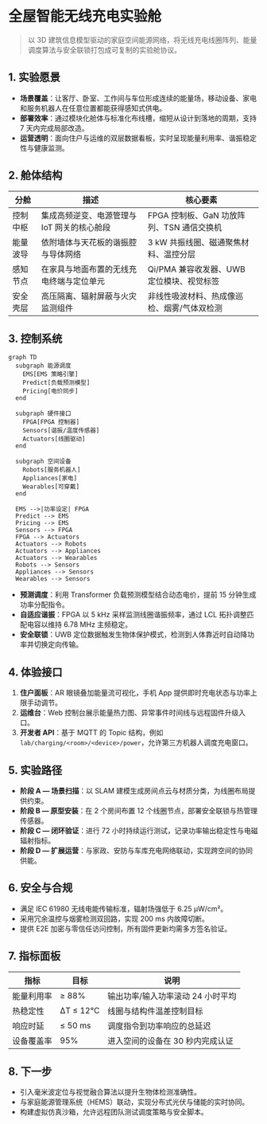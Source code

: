 # 全屋智能无线充电实验舱

> 以 3D 建筑信息模型驱动的家庭空间能源网络，将无线充电线圈阵列、能量调度算法与安全联锁打包成可复制的实验舱协议。

## 1. 实验愿景

- **场景覆盖**：让客厅、卧室、工作间与车位形成连续的能量场，移动设备、家电和服务机器人在任意位置都能获得感知式供电。
- **部署效率**：通过模块化舱体与标准化布线槽，缩短从设计到落地的周期，支持 7 天内完成局部改造。
- **运营透明**：面向住户与运维的双层数据看板，实时呈现能量利用率、谐振稳定性与健康监测。

## 2. 舱体结构

| 分舱 | 描述 | 核心要素 |
| --- | --- | --- |
| 控制中枢 | 集成高频逆变、电源管理与 IoT 网关的核心舱段 | FPGA 控制板、GaN 功放阵列、TSN 通信交换机 |
| 能量波导 | 依附墙体与天花板的谐振腔与导体网络 | 3 kW 共振线圈、磁通聚焦材料、温控分层 |
| 感知节点 | 在家具与地面布置的无线充电终端与定位单元 | Qi/PMA 兼容收发器、UWB 定位模块、视觉标签 |
| 安全壳层 | 高压隔离、辐射屏蔽与火灾监测组件 | 非线性吸波材料、热成像巡检、烟雾/气体双检测 |

## 3. 控制系统

```mermaid
graph TD
  subgraph 能源调度
    EMS[EMS 策略引擎]
    Predict[负载预测模型]
    Pricing[电价同步]
  end

  subgraph 硬件接口
    FPGA[FPGA 控制器]
    Sensors[谐振/温度传感器]
    Actuators[线圈驱动]
  end

  subgraph 空间设备
    Robots[服务机器人]
    Appliances[家电]
    Wearables[可穿戴]
  end

  EMS -->|功率设定| FPGA
  Predict --> EMS
  Pricing --> EMS
  Sensors --> FPGA
  FPGA --> Actuators
  Actuators --> Robots
  Actuators --> Appliances
  Actuators --> Wearables
  Robots --> Sensors
  Appliances --> Sensors
  Wearables --> Sensors
```

- **预测调度**：利用 Transformer 负载预测模型结合动态电价，提前 15 分钟生成功率分配指令。
- **自适应谐振**：FPGA 以 5 kHz 采样监测线圈谐振频率，通过 LCL 拓扑调整匹配电容以维持 6.78 MHz 主频稳定。
- **安全联锁**：UWB 定位数据触发生物体保护模式，检测到人体靠近时自动降功率并切换定向传输。

## 4. 体验接口

1. **住户面板**：AR 眼镜叠加能量流可视化，手机 App 提供即时充电状态与功率上限手动调节。
2. **运维台**：Web 控制台展示能量热力图、异常事件时间线与远程固件升级入口。
3. **开发者 API**：基于 MQTT 的 Topic 结构，例如 `lab/charging/<room>/<device>/power`，允许第三方机器人调度充电窗口。

## 5. 实验路径

- **阶段 A — 场景扫描**：以 SLAM 建模生成房间点云与材质分类，为线圈布局提供约束。
- **阶段 B — 原型安装**：在 2 个房间布置 12 个线圈节点，部署安全联锁与热管理传感器。
- **阶段 C — 闭环验证**：进行 72 小时持续运行测试，记录功率输出稳定性与电磁辐射指标。
- **阶段 D — 扩展运营**：与家政、安防与车库充电网络联动，实现跨空间的协同供能。

## 6. 安全与合规

- 满足 IEC 61980 无线电能传输标准，辐射场强低于 6.25 μW/cm²。
- 采用冗余温控与烟雾检测双回路，实现 200 ms 内故障切断。
- 提供 E2E 加密与零信任访问控制，所有固件更新均需多方签名验证。

## 7. 指标面板

| 指标 | 目标 | 说明 |
| --- | --- | --- |
| 能量利用率 | ≥ 88% | 输出功率/输入功率滚动 24 小时平均 |
| 热稳定性 | ΔT ≤ 12℃ | 线圈与结构件温差控制目标 |
| 响应时延 | ≤ 50 ms | 调度指令到功率响应的总延迟 |
| 设备覆盖率 | 95% | 进入空间的设备在 30 秒内完成认证 |

## 8. 下一步

- 引入毫米波定位与视觉融合算法以提升生物体检测准确性。
- 与家庭能源管理系统（HEMS）联动，实现分布式光伏与储能的实时协同。
- 构建虚拟仿真沙箱，允许远程团队测试调度策略与安全脚本。
